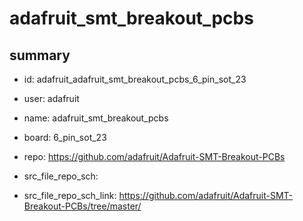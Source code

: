# adafruit_smt_breakout_pcbs
 
## summary 
* id: adafruit_adafruit_smt_breakout_pcbs_6_pin_sot_23
* user: adafruit
* name: adafruit_smt_breakout_pcbs
* board: 6_pin_sot_23
* repo: https://github.com/adafruit/Adafruit-SMT-Breakout-PCBs



* src_file_repo_sch: 
* src_file_repo_sch_link: https://github.com/adafruit/Adafruit-SMT-Breakout-PCBs/tree/master/






